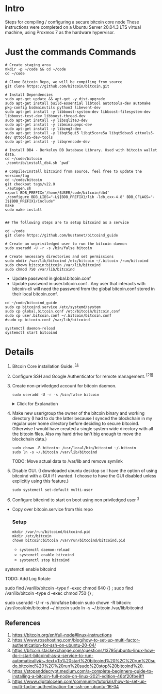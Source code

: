 # Intro
Steps for compiling / configuring a secure bitcoin core node 
These instructions were completed on a Ubuntu Server 20.04.3 LTS virtual machine, using Proxmox 7 as the hardware hypervisor. 


# Just the commands Commands

```
# Create staging area
mkdir -p ~/code && cd ~/code
cd ~/code

# Clone Bitcoin Repo, we will be compiling from source
git clone https://github.com/bitcoin/bitcoin.git

# Install Dependencies
sudo apt-get update && apt-get -y dist-upgrade
sudo apt-get install build-essential libtool autotools-dev automake pkg-config bsdmainutils python3 libevent-dev
sudo apt-get install -y libboost-system-dev libboost-filesystem-dev libboost-test-dev libboost-thread-dev
sudo apt-get install -y libsqlite3-dev
sudo apt-get install -y libminiupnpc-dev
sudo apt-get install -y libzmq3-dev
sudo apt-get install -y libqt5gui5 libqt5core5a libqt5dbus5 qttools5-dev qttools5-dev-tools
sudo apt-get install -y libqrencode-dev

# Install DB4 - Berkeley DB Database Library. Used with bitcoin wallet data. 
cd ~/code/bitcoin
./contrib/install_db4.sh `pwd`

# Compile/Install bitcoind from source, feel free to update the version/tag
cd ~/code/bitcoin
git checkout tags/v22.0
./autogen.sh
export BDB_PREFIX='/home/$USER/code/bitcoin/db4'
./configure BDB_LIBS="-L${BDB_PREFIX}/lib -ldb_cxx-4.8" BDB_CFLAGS="-I${BDB_PREFIX}/include"
make
sudo make install


## The following steps are to setup bitcoind as a service

cd ~/code
git clone https://github.com/bustanet/bitcoind_guide

# Create an unpriviledged user to run the bitcoin daemon
sudo useradd -U -r -s /bin/false bitcoin

# Create necessary directories and set permissions
sudo mkdir /var/lib/bitcoind /etc/bitcoin ~/.bitcoin /run/bitcoind
sudo chown bitcoin:bitcoin /var/lib/bitcoind
sudo chmod 750 /var/lib/bitcoind
```

- Update password in global.bitcoin.conf
- Update password in user.bitcoin.conf . Any user that interacts with bitcoin-cli will need the password from the global bitcoin.conf stored in their local bitcoin.conf. 

```
cd ~/code/bitcoind_guide
sudo cp bitcoind.service /etc/systemd/system
sudo cp global.bitcoin.conf /etc/bitcoin/bitcoin.conf
sudo cp user.bitcoin.conf ~/.bitcoin/bitcoin.conf
#sudo cp bitcoin.conf /var/lib/bitcoind

systemctl daemon-reload
systemctl start bitcoind

```




# Details
1. Bitcoin Core installation Guide. <sup>[1](#references)[4](#references)</sup>

2. Configure SSH and Google Authenticator for remote management. <sup>[2][5](#references)</sup>

3. Create non-priviledged account for bitcoin daemon.

    ```sudo useradd -U -r -s /bin/false bitcoin```
    <details>
    <summary> Click for Explanation </summary>

        -U create group named bitcoin  
        -r create a system account
          > System users will be created with no aging information in /etc/shadow,
          > and their numeric identifiers are chosen in the SYS_UID_MIN–SYS_UID_MAX
          > range, defined in /etc/login.defs, instead of UID_MIN–UID_MAX (and 
          > their GID counterparts for the creation of groups)."

        -s /bin/false sets the login shell to /bin/false (this way no one can potentially login with this user and get a shell
    </summary>

4. Make new user/group the owner of the bitcoin binary and working directory (I had to do the latter because I synced the blockchain in my regular user home directory before deciding to secure bitcoind.  Otherwise I would have created a single system wide directory with all the bitcoin files. Also my hard drive isn't big enough to move the blockchain data.)

    ```
    sudo chown -R bitcoin: /usr/local/bin/bitcoind ~/.bitcoin
    sudo ln -s ~/.bitcoin /var/lib/bitcoind
    ``` 

    TODO: Move actual data to /var/lib and remove symlink

5. Disable GUI. (I downloaded ubuntu desktop so I have the option of using bitcoind with a GUI if I wanted. I choose to have the GUI disabled unless explicitly using this feature.)

    ```sudo systemctl set-default multi-user```

6. Configure bitcoind to start on boot using non priviledged user <sup>[3](#references)</sup>
  * Copy over bitcoin.service from this repo

    ### Setup    

    ```
    mkdir /var/run/bitcoind/bitcoind.pid
    mkdir /etc/bitcoin
    chown bitcoin:bitcoin /var/run/bitcoind/bitcoind.pid

    ```





    * ```systemctl daemon-reload```
    * ```systemctl enable bitcoind```
    * ```systemctl stop bitcoind```





systemctl enable bitcoind

TODO: Add Log Rotate







sudo find /var/lib/bitcoin -type f -exec chmod 640 {} \;
sudo find /var/lib/bitcoin -type d -exec chmod 750 {} \;




sudo useradd -U -r -s /bin/false bitcoin
sudo chown -R bitcoin: /usr/local/bin/bitcoind ~/.bitcoin
sudo ln -s ~/.bitcoin /var/lib/bitcoind








## References
1. https://bitcoin.org/en/full-node#linux-instructions
2. https://www.rosehosting.com/blog/how-to-set-up-multi-factor-authentication-for-ssh-on-ubuntu-20-04/
3. https://bitcoin.stackexchange.com/questions/13795/ubuntu-linux-how-do-i-start-bitcoind-as-a-service-to-run-automatically#:~:text=To%20start%20bitcoind%20%2C%20run%20sudo,bitcoind%20%2C%20run%20sudo%20stop%20bitcoind%20.
4. https://stopanddecrypt.medium.com/a-complete-beginners-guide-to-installing-a-bitcoin-full-node-on-linux-2021-edition-46bf20fbe8ff
5. https://www.digitalocean.com/community/tutorials/how-to-set-up-multi-factor-authentication-for-ssh-on-ubuntu-16-04


